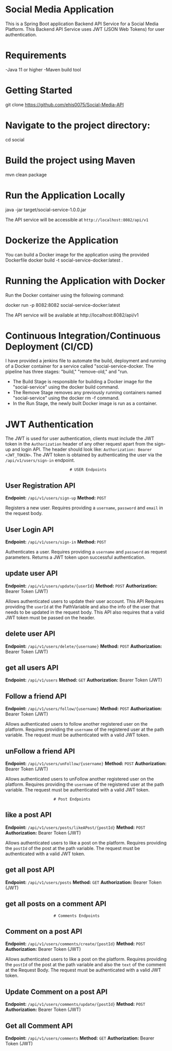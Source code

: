 # Social Media Application
This is a Spring Boot application Backend API Service for a Social Media Platform. This Backend API Service uses JWT (JSON Web Tokens) for user authentication.

# Requirements
-Java 11 or higher
-Maven build tool

# Getting Started
git clone https://github.com/ehis0075/Social-Media-API

# Navigate to the project directory:
cd social

# Build the project using Maven
mvn clean package

# Run the Application Locally
java -jar target/social-service-1.0.0.jar

The API service will be accessible at `http://localhost:8082/api/v1`

# Dockerize the Application
You can build a Docker image for the application using the provided Dockerfile
docker build -t social-service-docker:latest .

# Running the Application with Docker
Run the Docker container using the following command:

docker run -p 8082:8082 social-service-docker:latest

The API service will be available at http://localhost:8082/api/v1

# Continuous Integration/Continuous Deployment (CI/CD)
I have provided a jenkins file to automate the build, deployment and running of a Docker container for a service called "social-service-docker.
The pipeline has three stages: "build," "remove-old," and "run.

- The Build Stage is responsible for building a Docker image for the "social-service" using the docker build command.
- The Remove Stage removes any previously running containers named "social-service" using the docker rm -f command.
- In the Run Stage, the newly built Docker image is run as a container.


# JWT Authentication

The JWT is used for user authentication, clients must include the JWT token in the `Authorization` header of any other request apart from the sign-up and login API. 
The header should look like: `Authorization: Bearer <JWT_TOKEN>`. The JWT token is obtained by authenticating the user via the `/api/v1/users/sign-in` endpoint.


                                # USER Endpoints
## User Registration API

**Endpoint:** `/api/v1/users/sign-up`
**Method:** `POST`

Registers a new user. Requires providing a `username`, `password` and `email` in the request body.


## User Login API

**Endpoint:** `/api/v1/users/sign-in`
**Method:** `POST`

Authenticates a user. Requires providing a `username` and `password` as request parameters. Returns a JWT token upon successful authentication.


## update user API

**Endpoint:** `/api/v1/users/update/{userId}`
**Method:** `POST`
**Authorization:** Bearer Token (JWT)

Allows authenticated users to update their user account. This API Requires providing the `userId` at the PathVariable and also the info of the user that needs to be updated in the request body. 
This API also requires that a valid JWT token must be passed on the header.


## delete user API

**Endpoint:** `/api/v1/users/delete/{username}`
**Method:** `POST`
**Authorization:** Bearer Token (JWT)


## get all users API

**Endpoint:** `/api/v1/users`
**Method:** `GET`
**Authorization:** Bearer Token (JWT)


## Follow a friend API

**Endpoint:** `/api/v1/users/follow/{username}`
**Method:** `POST`
**Authorization:** Bearer Token (JWT)

Allows authenticated users to follow another registered user on the platform. Requires providing the `username` of the registered user at the path variable. The request must be authenticated with a valid JWT token.


## unFollow a friend API
**Endpoint:** `/api/v1/users/unFollow/{username}`
**Method:** `POST`
**Authorization:** Bearer Token (JWT)

Allows authenticated users to unFollow another registered user on the platform. Requires providing the `username` of the registered user at the path variable. The request must be authenticated with a valid JWT token.



                         # Post Endpoints

## like a post API

**Endpoint:** `/api/v1/users/posts/likeAPost/{postId}`
**Method:** `POST`
**Authorization:** Bearer Token (JWT)

Allows authenticated users to like a post on the platform. Requires providing the `postId` of the post at the path variable. The request must be authenticated with a valid JWT token.


## get all post API

**Endpoint:** `/api/v1/users/posts`
**Method:** `GET`
**Authorization:** Bearer Token (JWT)


## get all posts on a comment API


                         # Comments Endpoints

## Comment on a post API

**Endpoint:** `/api/v1/users/comments/create/{postId}`
**Method:** `POST`
**Authorization:** Bearer Token (JWT)

Allows authenticated users to like a post on the platform. Requires providing the `postId` of the post at the path variable and also the `text` of the comment at the Request Body. The request must be authenticated with a valid JWT token.

## Update Comment on a post API

**Endpoint:** `/api/v1/users/comments/update/{postId}`
**Method:** `POST`
**Authorization:** Bearer Token (JWT)

## Get all Comment API

**Endpoint:** `/api/v1/users/comments`
**Method:** `GET`
**Authorization:** Bearer Token (JWT)
